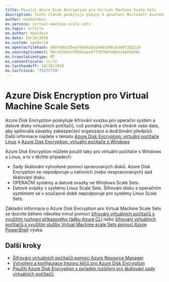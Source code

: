 ```yaml
---
title: Povolit Azure Disk Encryption pro Virtual Machine Scale Sets
description: Tento článek poskytuje pokyny k povolení Microsoft Azureho šifrování disku pro Virtual Machine Scale Sets
author: msmbaldwin
ms.service: virtual-machine-scale-sets
ms.topic: article
ms.author: mbaldwin
ms.date: 10/10/2019
ms.custom: seodec18
ms.openlocfilehash: 0097d0e1d5ea7de092da14683d4bab3d673b2219
ms.sourcegitcommit: 98ce5583e376943aaa9773bf8efe0b324a55e58c
ms.translationtype: MT
ms.contentlocale: cs-CZ
ms.lasthandoff: 10/30/2019
ms.locfileid: "73177774"
---
```

# <a name="azure-disk-encryption-for-virtual-machine-scale-sets"></a>Azure Disk Encryption pro Virtual Machine Scale Sets

Azure Disk Encryption poskytuje šifrování svazku pro operační systém a datové disky virtuálních počítačů, což pomáhá chránit a chránit vaše data, aby splňovala závazky zabezpečení organizace a dodržování předpisů. Další informace najdete v tématu [Azure Disk Encryption: virtuální počítače Linux](../virtual-machines/linux/disk-encryption-overview.md) a [Azure Disk Encryption: virtuální počítače s Windows](../virtual-machines/windows/disk-encryption-overview.md)  

Azure Disk Encryption můžete použít taky pro virtuální počítače s Windows a Linux, a to v těchto případech:
- Sady škálování vytvořené pomocí spravovaných disků. Azure Disk Encryption se nepodporuje u nativních (nebo nespravovaných) sad škálování disku.
- OPERAČNÍ systémy a datové svazky ve Windows Scale Sets.
- Datové svazky v systému Linux Scale Sets. Šifrování disku s operačním systémem se v současné době nepodporuje pro systémy Linux Scale Sets.

Základní informace o Azure Disk Encryption pro Virtual Machine Scale Sets se dozvíte během několika minut pomocí [šifrování virtuálních počítačů s využitím rozhraní příkazového řádku Azure CLI](disk-encryption-cli.md) nebo [šifrování virtuálních počítačů s využitím služby Virtual Machine scale Sets pomocí Azure PowerShell](disk-encryption-powershell.md) výuka.

## <a name="next-steps"></a>Další kroky

- [Šifrování virtuálních počítačů pomocí Azure Resource Manager](disk-encryption-azure-resource-manager.md)
- [Vytvoření a konfigurace trezoru klíčů pro Azure Disk Encryption](disk-encryption-key-vault.md)
- [Použití Azure Disk Encryption s pořadím rozšíření pro škálování sady virtuálních počítačů](disk-encryption-extension-sequencing.md)
